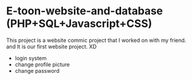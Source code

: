 # E-toon-website-and-database (PHP+SQL+Javascript+CSS)
This project is a website commic project that I worked on with my friend.
and It is our first website project. XD
- login system
- change profile picture
- change password
